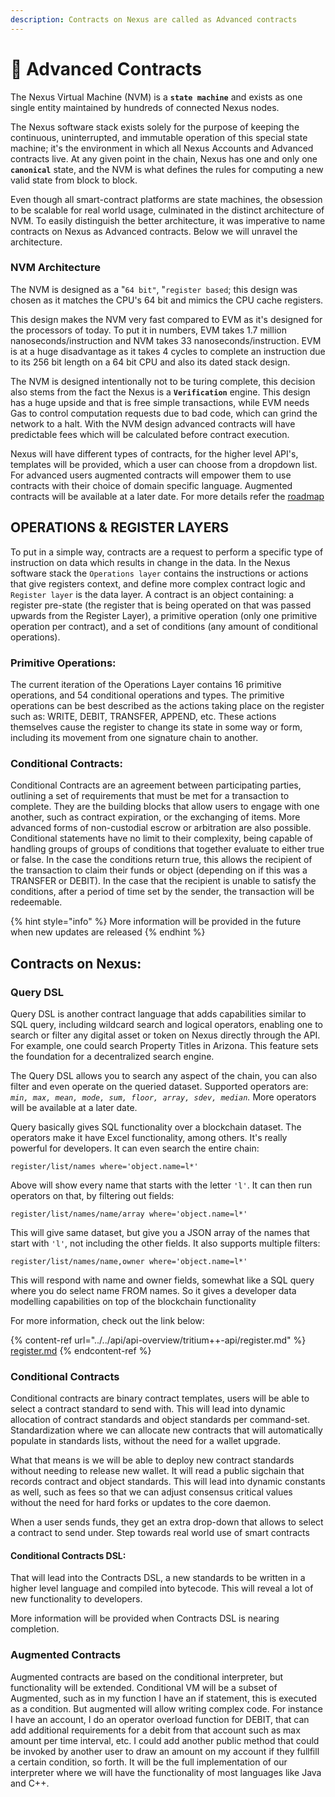 ```yaml
---
description: Contracts on Nexus are called as Advanced contracts
---
```


# 📃 Advanced Contracts

The Nexus Virtual Machine (NVM) is a **`state machine`** and exists as one single entity maintained by hundreds of connected Nexus nodes.

The Nexus software stack exists solely for the purpose of keeping the continuous, uninterrupted, and immutable operation of this special state machine; it's the environment in which all Nexus Accounts and Advanced contracts live. At any given point in the chain, Nexus has one and only one **`canonical`** state, and the NVM is what defines the rules for computing a new valid state from block to block.

Even though all smart-contract platforms are state machines, the obsession to be scalable for real world usage, culminated in the distinct architecture of NVM. To easily distinguish the better architecture, it was imperative to name contracts on Nexus as Advanced contracts. Below we will unravel the architecture.

### NVM Architecture

The NVM is designed as a "`64 bit"`, "`register based`; this design was chosen as it matches the CPU's 64 bit and mimics the CPU cache registers.

This design makes the NVM very fast compared to EVM as it's designed for the processors of today. To put it in numbers, EVM takes 1.7 million nanoseconds/instruction and NVM takes 33 nanoseconds/instruction. EVM is at a huge disadvantage as it takes 4 cycles to complete an instruction due to its 256 bit length on a 64 bit CPU and also its dated stack design.

The NVM is designed intentionally not to be turing complete, this decision also stems from the fact the Nexus is a **`Verification`** engine. This design has a huge upside and that is free simple transactions, while EVM needs Gas to control computation requests due to bad code, which can grind the network to a halt. With the NVM design advanced contracts will have predictable fees which will be calculated before contract execution.

Nexus will have different types of contracts, for the higher level API's, templates will be provided, which a user can choose from a dropdown list. For advanced users augmented contracts will empower them to use contracts with their choice of domain specific language. Augmented contracts will be available at a later date. For more details refer the [roadmap](https://nexus.io/roadmap)

## OPERATIONS & REGISTER LAYERS

To put in a simple way, contracts are a request to perform a specific type of instruction on data which results in change in the data. In the Nexus software stack the `Operations layer` contains the  instructions or actions that give registers context, and define more complex contract logic and `Register layer` is the data layer.  A contract is an object containing: a register pre-state (the register that is being operated on that was passed upwards from the Register Layer), a primitive operation (only one primitive operation per contract), and a set of conditions (any amount of conditional operations).

### **Primitive Operations:**

The current iteration of the Operations Layer contains 16 primitive operations, and 54 conditional operations and types. The primitive operations can be best described as the actions taking place on the register such as: WRITE, DEBIT, TRANSFER, APPEND, etc. These actions themselves cause the register to change its state in some way or form, including its movement from one signature chain to another.

### **Conditional Contracts:**

Conditional Contracts are an agreement between participating parties, outlining a set of requirements that must be met for a transaction to complete. They are the building blocks that allow users to engage with one another, such as contract expiration, or the exchanging of items. More advanced forms of non-custodial escrow or arbitration are also possible. Conditional statements have no limit to their complexity, being capable of handling groups of groups of conditions that together evaluate to either true or false. In the case the conditions return true, this allows the recipient of the transaction to claim their funds or object (depending on if this was a TRANSFER or DEBIT). In the case that the recipient is unable to satisfy the conditions, after a period of time set by the sender, the transaction will be redeemable.

{% hint style="info" %}
More information will be provided in the future when new updates are released
{% endhint %}

## Contracts on Nexus:

### Query DSL

Query DSL is another contract language that adds capabilities similar to SQL query, including wildcard search and logical operators, enabling one to search or filter any digital asset or token on Nexus directly through the API. For example, one could search Property Titles in Arizona. This feature sets the foundation for a decentralized search engine.

The Query DSL allows you to search any aspect of the chain, you can also filter and even operate on the queried dataset. Supported operators are: _`min, max, mean, mode, sum, floor, array, sdev, median`._ More operators will be available at a later date.

Query basically gives SQL functionality over a blockchain dataset. The operators make it have Excel functionality, among others. It's really powerful for developers. It can even search the entire chain:

```
register/list/names where='object.name=l*' 
```

Above will show every name that starts with the letter `'l'`. It can then run operators on that, by filtering out fields:

```
register/list/names/name/array where='object.name=l*'
```

This will give same dataset, but give you a JSON array of the names that start with `'l'`, not including the other fields. It also supports multiple filters:

```
register/list/names/name,owner where='object.name=l*'
```

This will respond with name and owner fields, somewhat like a SQL query where you do select name FROM names. So it gives a developer data modelling capabilities on top of the blockchain functionality

For more information, check out the link below:

{% content-ref url="../../api/api-overview/tritium++-api/register.md" %}
[register.md](../../api/api-overview/tritium++-api/register.md)
{% endcontent-ref %}

### Conditional Contracts

Conditional contracts are binary contract templates, users will be able to select a contract standard to send with. This will lead into dynamic allocation of contract standards and object standards per command-set. Standardization where we can allocate new contracts that will automatically populate in standards lists, without the need for a wallet upgrade.

What that means is we will be able to deploy new contract standards without needing to release new wallet. It will read a public sigchain that records contract and object standards. This will lead into dynamic constants as well, such as fees so that we can adjust consensus critical values without the need for hard forks or updates to the core daemon.

When a user sends funds, they get an extra drop-down that allows to select a contract to send under. Step towards real world use of smart contracts

#### Conditional Contracts DSL:

That will lead into the Contracts DSL, a new standards to be written in a higher level language and compiled into bytecode. This will reveal a lot of new functionality to developers.&#x20;

More information will be provided when Contracts DSL is nearing completion.

### Augmented Contracts

Augmented contracts are based on the conditional interpreter, but functionality will be extended. Conditional VM will be a subset of Augmented, such as in my function I have an if statement, this is executed as a condition. But augmented will allow writing complex code. For instance I have an account, I do an operator overload function for DEBIT, that can add additional requirements for a debit from that account such as max amount per time interval, etc. I could add another public method that could be invoked by another user to draw an amount on my account if they fullfill a certain condition, so forth. It will be the full implementation of our interpreter where we will have the functionality of most languages like Java and C++.





